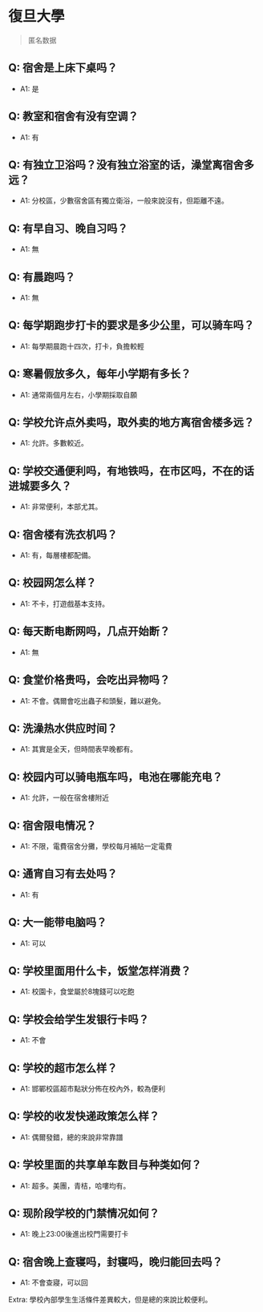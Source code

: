 # 復旦大學

> 匿名数据

## Q: 宿舍是上床下桌吗？

- A1: 是

## Q: 教室和宿舍有没有空调？

- A1: 有

## Q: 有独立卫浴吗？没有独立浴室的话，澡堂离宿舍多远？

- A1: 分校區，少數宿舍區有獨立衛浴，一般來說沒有，但距離不遠。

## Q: 有早自习、晚自习吗？

- A1: 無

## Q: 有晨跑吗？

- A1: 無

## Q: 每学期跑步打卡的要求是多少公里，可以骑车吗？

- A1: 每學期晨跑十四次，打卡，負擔較輕

## Q: 寒暑假放多久，每年小学期有多长？

- A1: 通常兩個月左右，小學期採取自願

## Q: 学校允许点外卖吗，取外卖的地方离宿舍楼多远？

- A1: 允許。多數較近。

## Q: 学校交通便利吗，有地铁吗，在市区吗，不在的话进城要多久？

- A1: 非常便利，本部尤其。

## Q: 宿舍楼有洗衣机吗？

- A1: 有，每層樓都配備。

## Q: 校园网怎么样？

- A1: 不卡，打遊戲基本支持。

## Q: 每天断电断网吗，几点开始断？

- A1: 無

## Q: 食堂价格贵吗，会吃出异物吗？

- A1: 不會。偶爾會吃出蟲子和頭髮，難以避免。

## Q: 洗澡热水供应时间？

- A1: 其實是全天，但時間表早晚都有。

## Q: 校园内可以骑电瓶车吗，电池在哪能充电？

- A1: 允許，一般在宿舍樓附近

## Q: 宿舍限电情况？

- A1: 不限，電費宿舍分攤，學校每月補貼一定電費

## Q: 通宵自习有去处吗？

- A1: 有

## Q: 大一能带电脑吗？

- A1: 可以

## Q: 学校里面用什么卡，饭堂怎样消费？

- A1: 校園卡，食堂屬於8塊錢可以吃飽

## Q: 学校会给学生发银行卡吗？

- A1: 不會

## Q: 学校的超市怎么样？

- A1: 邯鄲校區超市點狀分佈在校內外，較為便利

## Q: 学校的收发快递政策怎么样？

- A1: 偶爾發錯，總的來說非常靠譜

## Q: 学校里面的共享单车数目与种类如何？

- A1: 超多。美團，青桔，哈嘍均有。

## Q: 现阶段学校的门禁情况如何？

- A1: 晚上23:00後進出校門需要打卡

## Q: 宿舍晚上查寝吗，封寝吗，晚归能回去吗？

- A1: 不會查寢，可以回

Extra: 學校內部學生生活條件差異較大，但是總的來說比較便利。